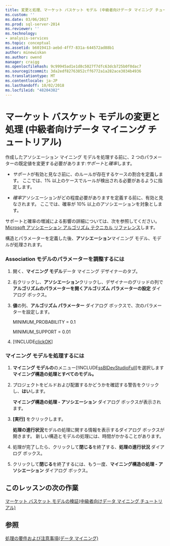 ```yaml
---
title: 変更と処理、マーケット バスケット モデル (中級者向けデータ マイニング チュートリアル) |Microsoft Docs
ms.custom: ''
ms.date: 03/06/2017
ms.prod: sql-server-2014
ms.reviewer: ''
ms.technology:
- analysis-services
ms.topic: conceptual
ms.assetid: b6019413-aebd-4ff7-831a-644572ad88b1
author: minewiskan
ms.author: owend
manager: craigg
ms.openlocfilehash: 9c99945ad1e1d8c5027f7dfc63dcb725b0f0dac7
ms.sourcegitcommit: 3da2edf82763852cff6772a1a282ace3034b4936
ms.translationtype: MT
ms.contentlocale: ja-JP
ms.lasthandoff: 10/02/2018
ms.locfileid: "48204382"
---
```

# <a name="modifying-and-processing-the-market-basket-model-intermediate-data-mining-tutorial"></a>マーケット バスケット モデルの変更と処理 (中級者向けデータ マイニング チュートリアル)
  作成したアソシエーション マイニング モデルを処理する前に、2 つのパラメーターの既定値を変更する必要があります:*サポート*と*確率*します。  
  
-   *サポート*が有効と見なさ前に、のルールが存在するケースの割合を定義します。 ここでは、1% 以上のケースでルールが検出される必要があるように指定します。  
  
-   *確率*アソシエーションがどの程度必要がありますを定義する前に、有効と見なされます。 ここでは、確率が 10% 以上のアソシエーションを対象とします。  
  
 サポートと確率の増減による影響の詳細については、次を参照してください。 [Microsoft アソシエーション アルゴリズム テクニカル リファレンス](../../2014/analysis-services/data-mining/microsoft-association-algorithm-technical-reference.md)します。  
  
 構造とパラメーターを定義した後、**アソシエーション**マイニング モデル、モデルが処理されます。  
  
### <a name="to-adjust-the-parameters-of-the-association-model"></a>Association モデルのパラメーターを調整するには  
  
1.  開く、**マイニング モデル**データ マイニング デザイナーのタブ。  
  
2.  右クリックし、**アソシエーション**クリックし、デザイナーのグリッドの列で**アルゴリズムのパラメーターを開くアルゴリズム パラメーターの設定** ダイアログ ボックス。  
  
3.  **値**の列、**アルゴリズム パラメーター**  ダイアログ ボックスで、次のパラメーターを設定します。  
  
     MINIMUM_PROBABILITY = 0.1  
  
     MINIMUM_SUPPORT = 0.01  
  
4.  [!INCLUDE[clickOK](../includes/clickok-md.md)]  
  
### <a name="to-process-the-mining-model"></a>マイニング モデルを処理するには  
  
1.  **マイニング モデルの**のメニュー[!INCLUDE[ssBIDevStudioFull](../includes/ssbidevstudiofull-md.md)]を選択します**マイニング構造の処理とすべてのモデル。**  
  
2.  プロジェクトをビルドおよび配置するかどうかを確認する警告をクリックし、**はい**します。  
  
     **マイニング構造の処理 - アソシエーション** ダイアログ ボックスが表示されます。  
  
3.  **[実行]** をクリックします。  
  
     **処理の進行状況**モデルの処理に関する情報を表示するダイアログ ボックスが開きます。 新しい構造とモデルの処理には、時間がかかることがあります。  
  
4.  処理が完了したら、クリックして**閉じる**を終了する、**処理の進行状況** ダイアログ ボックス。  
  
5.  クリックして**閉じる**を終了するには、もう一度、**マイニング構造の処理 - アソシエーション** ダイアログ ボックス。  
  
## <a name="next-task-in-lesson"></a>このレッスンの次の作業  
 [マーケット バスケット モデルの検証&#40;中級者向けデータ マイニング チュートリアル&#41;](../../2014/tutorials/exploring-the-market-basket-models-intermediate-data-mining-tutorial.md)  
  
## <a name="see-also"></a>参照  
 [処理の要件および注意事項&#40;データ マイニング&#41;](../../2014/analysis-services/data-mining/processing-requirements-and-considerations-data-mining.md)  
  
  
